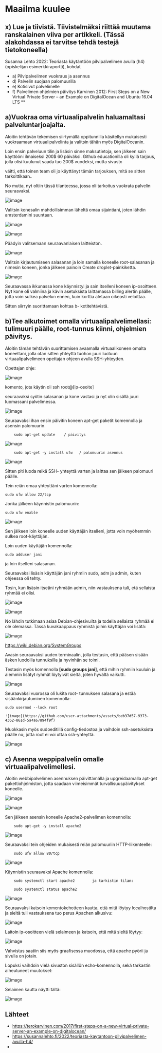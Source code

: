 # Maailma kuulee #


## x) Lue ja tiivistä. Tiivistelmäksi riittää muutama ranskalainen viiva per artikkeli. (Tässä alakohdassa ei tarvitse tehdä testejä tietokoneella)
Susanna Lehto 2022: Teoriasta käytäntöön pilvipalvelimen avulla (h4) (opiskelijan esimerkkiraportti), kohdat
- a) Pilvipalvelimen vuokraus ja asennus
- d) Palvelin suojaan palomuurilla
- e) Kotisivut palvelimelle
- f) Palvelimen ohjelmien päivitys
        Karvinen 2012: First Steps on a New Virtual Private Server – an Example on DigitalOcean and Ubuntu 16.04 LTS **

## a)Vuokraa oma virtuaalipalvelin haluamaltasi palveluntarjoajalta. ##

Aloitin tehtävän tekemisen  siirtymällä oppitunnilla käsitellyn mukaisesti vuokraamaan virtuaalipalvelinta ja valitsin tähän myös DigitalOceanin.

Loin ensin palveluun tilin ja lisäsin sinne maksutietoja, sen jälkeen sain käyttööni ilmaiseksi 200$ 60 päiväksi. Github educationilla oli kyllä tarjous, jolla olisi kuulunut saada tuo 200$ vuodeksi, mutta sivusto

väitti, että toinen team oli jo käyttänyt tämän tarjouksen, mitä se sitten tarkoittikaan..

No mutta, nyt oltiin tässä tilanteessa, jossa oli tarkoitus vuokrata palvelin seuraavaksi.

![image](https://github.com/user-attachments/assets/bc7caa52-5490-41ef-ae40-2f2cf0b06879)

Valitsin konesalin mahdollisimman läheltä omaa sijaintiani, joten lähdin amsterdamini suuntaan.

![image](https://github.com/user-attachments/assets/66b1aa09-5b52-443f-a285-5bbd190da371)

![image](https://github.com/user-attachments/assets/bcdadd0f-8344-4497-9434-4de64eaf7350)

Päädyin valitsemaan seuraavanlaisen laitteiston.

![image](https://github.com/user-attachments/assets/e9a0ced0-9537-4898-b8cc-33f652dd59a9)

Valitsin kirjautumiseen salasanan ja loin samalla koneelle root-salasanan ja nimesin koneen, jonka jälkeen painoin Create droplet-painkiketta.

![image](https://github.com/user-attachments/assets/eea49b8e-7101-4161-a9aa-a0895cde6d5b)

Seuraavassa ikkunassa kone käynnistyi ja sain itselleni koneen ip-osoitteen. Nyt kone oli valmiina ja kävin asetuksista laittamassa billing alertin päälle, jotta voin sulkea palvelun ennen, kuin korttia aletaan oikeasti veloittaa.


Sitten siirryin suorittamaan kohtaa b- kotitehtävistä.


## b)Tee alkutoimet omalla virtuaalipalvelimellasi: tulimuuri päälle, root-tunnus kiinni, ohjelmien päivitys. ##

Aloitin tämän tehtävän suorittamisen avaamalla virtuaalikoneen omalta koneeltani, jolla otan sitten yhteyttä tuohon juuri luotuun virtuaalipalvelimeen opettajan ohjeen avulla SSH-yhteyden.

Opettajan ohje:

![image](https://github.com/user-attachments/assets/1769f141-4690-4459-a068-3b73ab07d76a)


komento, jota käytin oli
        ssh root@[ip-osoite] 

seuraavaksi syötin salasanan ja kone vastasi ja nyt olin sisällä juuri luomassani palvelimessa.

![image](https://github.com/user-attachments/assets/79041b61-a617-4142-9254-163ad13949da)

Seuraavaksi ihan ensin päivitin koneen apt-get paketit komennolla ja asensin palomuurin.

        sudo apt-get update    / päivitys

![image](https://github.com/user-attachments/assets/794529b7-e3c7-47b3-8f68-281871e804be)


        sudo apt-get -y install ufw   / palomuurin asennus

![image](https://github.com/user-attachments/assets/57432dcf-e857-4b95-9096-cc41f96592b8)


Sitten piti luoda reikä SSH- yhteyttä varten ja laittaa sen jälkeen palomuuri päälle. 

Tein reiän omaa yhteyttäni varten komennolla:

    sudo ufw allow 22/tcp

Jonka jälkeen käynnistin palomuurin:

    sudo ufw enable

![image](https://github.com/user-attachments/assets/99c5f8a1-659c-490c-95c5-4d3524101739)

Sen jälkeen loin koneelle uuden käyttäjän itselleni, jotta voin myöhemmin sulkea root-käyttäjän.

Loin uuden käyttäjän komennolla:

    sudo adduser jani

ja loin itselleni salasanan.

Seuraavaksi lisäsin käyttäjän jani ryhmiin sudo, adm ja admin, kuten ohjeessa oli tehty.

Tosin, kun lisäsin itseäni ryhmään admin, niin vastauksena tuli, etä sellaista ryhmää ei olisi.

![image](https://github.com/user-attachments/assets/ab865cd3-875c-4670-829d-8d5a20c37d2f)

![image](https://github.com/user-attachments/assets/a64cf2cf-d174-4a89-8418-a933fc20f15a)

No lähdin tutkimaan asiaa Debian-ohjesivuilta ja todella sellaista ryhmää ei ole olemassa. Tässä kuvakaappaus ryhmistä joihin käyttäjän voi lisätä:

![image](https://github.com/user-attachments/assets/07f58ab1-6fe3-4308-801b-598a39a593ce)

  https://wiki.debian.org/SystemGroups

  
Avasin seuraavaksi uuden terminaalin, jolla testasin, että pääsen sisään äsken luodoilla tunnuksilla ja hyvinhän se toimi.

Testasin myös komennolla **[sudo groups jani]**, että mihin ryhmiin kuuluin ja aiemmin lisätyt ryhmät löytyivät sieltä, joten hyvältä vaikutti.

![image](https://github.com/user-attachments/assets/31afe767-e825-455c-bffe-a35c06eabcb5)

Seuraavaksi vuorossa oli lukita root- tunnuksen salasana ja estää sisäänkirjautuminen komennolla:

    sudo usermod --lock root

    ![image](https://github.com/user-attachments/assets/beb37d57-9373-4362-861d-5a4a67894f9f)

Muokkasin myös sudoeditillä config-tiedostoa ja vaihdoin ssh-asetuksista päälle no, jotta root ei voi ottaa ssh-yhteyttä.

![image](https://github.com/user-attachments/assets/486991a2-a1b4-44a2-99f2-952026d79e80)



## c) Asenna weppipalvelin omalle virtuaalipalvelimellesi. ##

Aloitin webbipalvelimen asennuksen päivittämällä ja upgreidaamalla apt-get pakettiohjelmiston, jotta saadaan viimeisimmät turvallisuuspäivitykset koneelle.

![image](https://github.com/user-attachments/assets/bdb9abbc-b563-4cec-a24b-7312a5e73ef5)

![image](https://github.com/user-attachments/assets/49906e4d-73ac-41a0-aace-a87d737f2e32)

Sen jälkeen asensin koneelle Apache2-palvelimen komennolla:

        sudo apt-get -y install apache2

  ![image](https://github.com/user-attachments/assets/6b180611-f33e-4be9-ba53-8aeea7bb828b)

Seuraavaksi tein ohjeiden mukaisesti reiän palomuuriin HTTP-liikenteelle:

        sudo ufw allow 80/tcp

![image](https://github.com/user-attachments/assets/79e52b0f-b7a1-4ba4-9244-660e3beba2f6)

Käynnistin seuraavaksi Apache komennolla:

        sudo systemctl start apache2        ja tarkistin tilan:

        sudo systemctl status apache2

![image](https://github.com/user-attachments/assets/f4b5448e-55a3-47cf-baa6-f11c6e70dc42)

Seuraavaksi katsoin komentokehotteen kautta, että mitä löytyy localhostilta ja sieltä tuli vastauksena tuo perus Apachen alkusivu:

![image](https://github.com/user-attachments/assets/5328cc46-ca13-478f-b2ad-2b00671b05f1)

Laitoin ip-osoitteen vielä selaimeen ja katsoin, että mitä sieltä löytyy:

![image](https://github.com/user-attachments/assets/47ed0de7-0306-4e44-a521-3f21eda838c6)

Vahvistus saatiin siis myös graafisessa muodossa, että apache pyörii ja sivulla on jotain.

Lopuksi vaihdoin vielä sivuston sisällön echo-komennolla, sekä tarkastin aiheutuneet muutokset:

![image](https://github.com/user-attachments/assets/70dd96fd-aee6-45b9-883e-b18ee0111c8a)

Selaimen kautta näytti tältä:

![image](https://github.com/user-attachments/assets/436218d7-556e-42a4-95ec-ee289fca4c98)



## Lähteet ##

- https://terokarvinen.com/2017/first-steps-on-a-new-virtual-private-server-an-example-on-digitalocean/
- https://susannalehto.fi/2022/teoriasta-kaytantoon-pilvipalvelimen-avulla-h4/
- 







